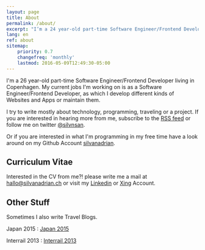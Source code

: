 ```yaml
---
layout: page
title: About
permalink: /about/
excerpt: "I’m a 24 year-old part-time Software Engineer/Frontend Developer"
lang: en
ref: about
sitemap:
    priority: 0.7
    changefreq: 'monthly'
    lastmod: 2016-05-09T12:49:30-05:00
---
```


I'm a 26 year-old part-time Software Engineer/Frontend Developer living in Copenhagen.
My current jobs I'm working on is as a Software Engineer/Frontend Developer, as which I develop different kinds of Websites and Apps or maintain them.

I try to write mostly about technology, programming, traveling or a project. If you are interested in hearing more from me, subscribe to the [RSS feed](https://silvanadrian.ch/feed.xml) or follow me on twitter [@silvnsan](https://twitter.com/silvnsan).

Or if you are interested in what I'm programming in my free time have a look around on my Github Account [silvanadrian](https://github.com/silvanadrian).


## Curriculum Vitae

Interested in the CV from me?! please write me a mail at <a href="mailto:hallo@silvanadrian.ch">hallo@silvanadrian.ch</a> or visit my [Linkedin](https://www.linkedin.com/in/silvanadrian) or [Xing](https://www.xing.com/profile/Silvan_Adrian) Account.


## Other Stuff

Sometimes I also write Travel Blogs.

Japan 2015 : <a rel="nofollow" href="https://silvanadrian.github.io/japan2015/">Japan 2015</a>

Interrail 2013 : <a rel="nofollow" href="https://silvanadrian.github.io/interrail2013/">Interrail 2013</a>
